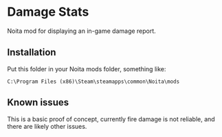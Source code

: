 # Damage Stats

Noita mod for displaying an in-game damage report.

## Installation

Put this folder in your Noita mods folder, something like:

`C:\Program Files (x86)\Steam\steamapps\common\Noita\mods`

## Known issues

This is a basic proof of concept, currently fire damage is not reliable, and there are likely other issues.
